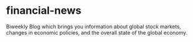 # financial-news
Biweekly Blog which brings you information about global stock markets, changes in economic policies, and the overall state of the global economy. 
